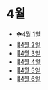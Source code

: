 # 4월

- ☘️[4월 1일](4.1.md)
- 🐠[4월 2일](4.2.md)
- 🧄[4월 3일](4.3.md)
- 🎼[4월 4일](4.4.md)
- 👑[4월 5일](4.5.md)
- 👒[4월 6일](4.6.md)
